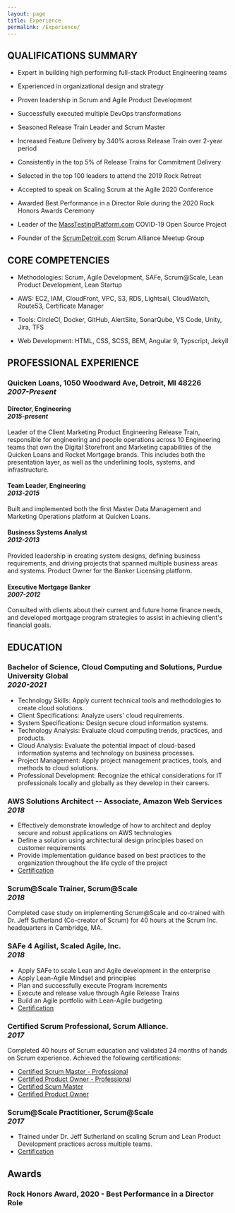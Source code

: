 ```yaml
---
layout: page
title: Experience
permalink: /Experience/
---
```


## QUALIFICATIONS SUMMARY

- Expert in building high performing full-stack Product Engineering teams

- Experienced in organizational design and strategy

- Proven leadership in Scrum and Agile Product Development

- Successfully executed multiple DevOps transformations

- Seasoned Release Train Leader and Scrum Master

- Increased Feature Delivery by 340% across Release Train over 2-year period

- Consistently in the top 5% of Release Trains for Commitment Delivery

- Selected in the top 100 leaders to attend the 2019 Rock Retreat

- Accepted to speak on Scaling Scrum at the Agile 2020 Conference

- Awarded Best Performance in a Director Role during the 2020 Rock Honors Awards Ceremony

- Leader of the [MassTestingPlatform.com](https://www.masstestingplatform.com) COVID-19 Open Source Project

- Founder of the [ScrumDetroit.com](https://www.scrumdetroit.com) Scrum Alliance Meetup Group

## CORE COMPETENCIES

- Methodologies: Scrum, Agile Development, SAFe, Scrum@Scale, Lean Product Development, Lean Startup

- AWS: EC2, IAM, CloudFront, VPC, S3, RDS, Lightsail, CloudWatch, Route53, Certificate Manager

- Tools: CircleCI, Docker, GitHub, AlertSite, SonarQube, VS Code, Unity, Jira, TFS

- Web Development: HTML, CSS, SCSS, BEM, Angular 9, Typscript, Jekyll

## PROFESSIONAL EXPERIENCE

### Quicken Loans, 1050 Woodward Ave, Detroit, MI 48226 <br> *2007-Present*

#### Director, Engineering <br> *2015-present*

Leader of the Client Marketing Product Engineering Release Train, responsible for engineering and people operations across 10 Engineering teams that own the Digital Storefront and Marketing capabilities of the Quicken Loans and Rocket Mortgage brands. This includes both the presentation layer, as well as the underlining tools, systems, and infrastructure.

#### Team Leader, Engineering <br> *2013-2015*

Built and implemented both the first Master Data Management and Marketing Operations platform at Quicken Loans.

#### Business Systems Analyst <br> *2012-2013*

Provided leadership in creating system designs, defining business requirements, and driving projects that spanned multiple business areas and systems. Product Owner for the Banker Licensing platform.

#### Executive Mortgage Banker <br> *2007-2012*

Consulted with clients about their current and future home finance needs, and developed mortgage program strategies to assist in achieving client's financial goals.

## EDUCATION

### Bachelor of Science, Cloud Computing and Solutions, Purdue University Global <br> *2020-2021*

- Technology Skills: Apply current technical tools and methodologies to create cloud solutions.
- Client Specifications: Analyze users' cloud requirements.
- System Specifications: Design secure cloud information systems.
- Technology Analysis: Evaluate cloud computing trends, practices, and products.
- Cloud Analysis: Evaluate the potential impact of cloud-based information systems and technology on business processes.
- Project Management: Apply project management practices, tools, and methods to cloud solutions.
- Professional Development: Recognize the ethical considerations for IT professionals locally and globally as they develop in their careers.


### AWS Solutions Architect -- Associate, Amazon Web Services <br> *2018*

- Effectively demonstrate knowledge of how to architect and deploy secure and robust applications on AWS technologies
- Define a solution using architectural design principles based on customer requirements
- Provide implementation guidance based on best practices to the organization throughout the life cycle of the project
- [Certification](/assets/Certifications/David_Juan_AWS_Certified_Solutions_Architect_Associate_certificate.pdf)

### Scrum@Scale Trainer, Scrum@Scale <br> *2018*

Completed case study on implementing Scrum@Scale and co-trained with Dr. Jeff Sutherland (Co-creator of Scrum) for 40 hours at the Scrum Inc. headquarters in Cambridge, MA.

### SAFe 4 Agilist, Scaled Agile, Inc. <br> *2018*

- Apply SAFe to scale Lean and Agile development in the enterprise
- Apply Lean-Agile Mindset and principles
- Plan and successfully execute Program Increments
- Execute and release value through Agile Release Trains
- Build an Agile portfolio with Lean-Agile budgeting
- [Certification](/assets/Certifications/David_Juan_SAFe_4_Agilst_Certificate.pdf)

### Certified Scrum Professional, Scrum Alliance. <br> *2017*

Completed 40 hours of Scrum education and validated 24 months of hands on Scrum experience.  Achieved the following certifications:

- [Certified Scrum Master - Professional](/assets/Certifications/David_Juan_ScrumAlliance_CSPSM_Certificate.pdf)
- [Certified Product Owner - Professional](/assets/Certifications/David_Juan_ScrumAlliance_CSPPO_Certificate.pdf)
- [Certified Scum Master](/assets/Certifications/David_Juan_ScrumAlliance_CSM_Certificate.pdf)
- [Certified Product Owner](/assets/Certifications/David_Juan_ScrumAlliance_CSPO_Certificate.pdf)

### Scrum@Scale Practitioner, Scrum@Scale <br> *2017*

- Trained under Dr. Jeff Sutherland on scaling Scrum and Lean Product Development practices across multiple teams.
- [Certification](/assets/Certifications/David_Juan_Scrum_at_Scale_Practicioner_Certificate.pdf)

## Awards

### Rock Honors Award, 2020 - Best Performance in a Director Role
